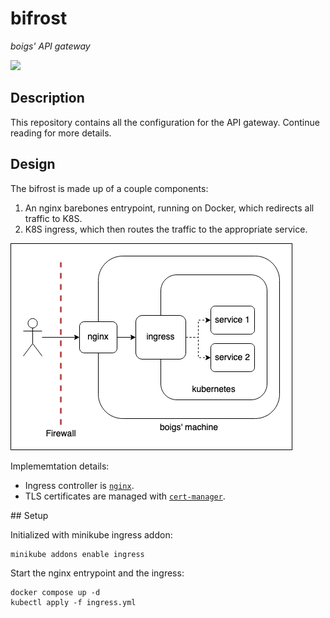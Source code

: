 # bifrost

_boigs' API gateway_

![](https://norse-mythology.org/wp-content/uploads/2012/11/Bifrost.jpg)


## Description

This repository contains all the configuration for the API gateway. Continue reading
for more details.


## Design

The bifrost is made up of a couple components:
1. An nginx barebones entrypoint, running on Docker, which redirects all traffic to K8S.
1. K8S ingress, which then routes the traffic to the appropriate service.

![](media/diagram.png)

Implememtation details:
- Ingress controller is [`nginx`](https://kubernetes.github.io/ingress-nginx/deploy/#minikube).
- TLS certificates are managed with [`cert-manager`](https://github.com/cert-manager/cert-manager).


## Setup

Initialized with minikube ingress addon:

```
minikube addons enable ingress
```

Start the nginx entrypoint and the ingress:

```
docker compose up -d
kubectl apply -f ingress.yml
```
